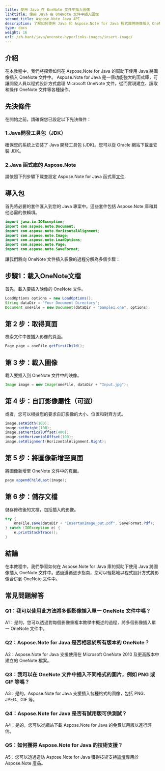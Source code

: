 ```yaml
---
title: 使用 Java 在 OneNote 文件中插入圖像
linktitle: 使用 Java 在 OneNote 文件中插入圖像
second_title: Aspose.Note Java API
description: 了解如何使用 Java 和 Aspose.Note for Java 程式庫將映像插入 OneNote 文件中。請按照我們的逐步指南進行無縫整合。
type: docs
weight: 16
url: /zh-hant/java/onenote-hyperlinks-images/insert-image/
---
```

## 介紹

在本教程中，我們將探索如何在 Aspose.Note for Java 的幫助下使用 Java 將圖像插入 OneNote 文件中。 Aspose.Note for Java 是一個功能強大的函式庫，可讓開發人員以程式設計方式處理 Microsoft OneNote 文件，從而實現建立、讀取和操作 OneNote 文件等各種操作。

## 先決條件

在開始之前，請確保您已設定以下先決條件：

### 1.Java開發工具包（JDK）
確保您的系統上安裝了 Java 開發工具包 (JDK)。您可以從 Oracle 網站下載並安裝 JDK。

### 2.Java 函式庫的 Aspose.Note
請依照下列步驟下載並設定 Aspose.Note for Java 函式庫[文件](https://reference.aspose.com/note/java/).

## 導入包

首先將必要的套件匯入到您的 Java 專案中。這些套件包括 Aspose.Note 庫和其他必需的依賴項。

```java
import java.io.IOException;
import com.aspose.note.Document;
import com.aspose.note.HorizontalAlignment;
import com.aspose.note.Image;
import com.aspose.note.LoadOptions;
import com.aspose.note.Page;
import com.aspose.note.SaveFormat;
```

讓我們將向 OneNote 文件插入影像的過程分解為多個步驟：

## 步驟1：載入OneNote文檔

首先，載入要插入映像的 OneNote 文件。

```java
LoadOptions options = new LoadOptions();
String dataDir = "Your Document Directory";
Document oneFile = new Document(dataDir + "Sample1.one", options);
```

## 第 2 步：取得頁面

檢索文件中要插入影像的頁面。

```java
Page page = oneFile.getFirstChild();
```

## 第 3 步：載入圖像

載入要插入到 OneNote 文件中的映像。

```java
Image image = new Image(oneFile, dataDir + "Input.jpg");
```

## 第 4 步：自訂影像屬性（可選）

或者，您可以根據您的要求自訂影像的大小、位置和對齊方式。

```java
image.setWidth(100);
image.setHeight(100);
image.setVerticalOffset(400);
image.setHorizontalOffset(100);
image.setAlignment(HorizontalAlignment.Right);
```

## 第 5 步：將圖像新增至頁面

將圖像新增至 OneNote 文件中的頁面。

```java
page.appendChildLast(image);
```

## 第 6 步：儲存文檔

儲存修改後的文檔，包括插入的影像。

```java
try {
    oneFile.save(dataDir + "InsertanImage_out.pdf", SaveFormat.Pdf);
} catch (IOException e) {
    e.printStackTrace();
}
```

## 結論

在本教程中，我們學習如何在 Aspose.Note for Java 庫的幫助下使用 Java 將圖像插入 OneNote 文件中。透過遵循逐步指南，您可以輕鬆地以程式設計方式將影像合併到 OneNote 文件中。

## 常見問題解答

### Q1：我可以使用此方法將多個影像插入單一 OneNote 文件中嗎？

A1：是的，您可以透過對每個影像重複本教學中概述的過程，將多個影像插入單一 OneNote 文件中。

### Q2：Aspose.Note for Java 是否相容於所有版本的 OneNote？

A2：Aspose.Note for Java 支援使用在 Microsoft OneNote 2010 及更高版本中建立的 OneNote 檔案。

### Q3：我可以在 OneNote 文件中插入不同格式的圖片，例如 PNG 或 GIF 等嗎？

A3：是的，Aspose.Note for Java 支援插入各種格式的圖像，包括 PNG、JPEG、GIF 等。

### Q4：Aspose.Note for Java 是否有試用版可供測試？

A4：是的，您可以從網站下載 Aspose.Note for Java 的免費試用版以進行評估。

### Q5：如何獲得 Aspose.Note for Java 的技術支援？

 A5：您可以透過造訪 Aspose.Note for Java 獲得技術支持[論壇](https://forum.aspose.com/c/note/28)專用於 Aspose.Note 產品。